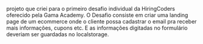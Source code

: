 projeto que criei para o primeiro desafio individual da HiringCoders oferecido pela Gama Academy. O Desafio consiste em criar uma landing page de um ecommerce onde o cliente possa cadastrar o email pra receber mais informações, cupons etc. E as informações digitadas no formulário deveriam ser guardadas no localstorage.
